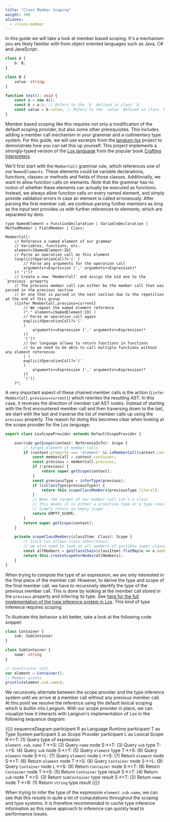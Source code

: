 ```yaml
---
title: "Class Member Scoping"
weight: 200
aliases:
  - /class-member
---
```


In this guide we will take a look at member based scoping. It's a mechanism you are likely familiar with from object oriented languages such as Java, C# and JavaScript:

```ts
class A {
    b: B;
}

class B {
    value: string;
}

function test(): void {
    const a = new A();
    const b = a.b; // Refers to the `b` defined in class `A`
    const value = b.value; // Refers to the `value` defined in class `B`
}
```

Member based scoping like this requires not only a modification of the default scoping provider, but also some other prerequisites.
This includes adding a member call mechanism in your grammar and a rudimentary type system.
For this guide, we will use excerpts from the [langium-lox](https://github.com/TypeFox/langium-lox) project to demonstrate how you can set this up yourself.
This project implements a strongly-typed version of the [Lox language](https://craftinginterpreters.com/the-lox-language.html) from the popular book [Crafting Interpreters](https://craftinginterpreters.com/).

We'll first start with the `MemberCall` grammar rule, which references one of our `NamedElements`. These elements could be variable declarations, functions, classes or methods and fields of those classes. Additionally, we want to allow function calls on elements. Note that the grammar has no notion of whether these elements can actually be executed as functions. Instead, we always allow function calls on every named element, and simply provide validation errors in case an element is called erroneously. After parsing the first member call, we continue parsing further members as long as the input text provides us with further references to elements; which are separated by dots.

```langium
type NamedElement = FunctionDeclaration | VariableDeclaration | MethodMember | FieldMember | Class;

MemberCall:
    // Reference a named element of our grammar
    // Variables, functions, etc.
    element=[NamedElement:ID]
    // Parse an operation call on this element
    (explicitOperationCall?='(' (
        // Parse any arguments for the operation call
	    arguments+=Expression (',' arguments+=Expression)*
	)? ')')?
    // Create a new `MemberCall` and assign the old one to the `previous` property
    // The previous member call can either be the member call that was parsed in the previous section
    // Or one that is parsed in the next section due to the repetition at the end of this group
    ({infer MemberCall.previous=current} 
        // We repeat the named element reference
        ("." element=[NamedElement:ID] (
        // Parse an operation call again
		explicitOperationCall?='('
		(
		    arguments+=Expression (',' arguments+=Expression)*
		)?
		')')?
        // Our language allows to return functions in functions
        // So we need to be able to call multiple functions without any element references
        | (
		explicitOperationCall?='('
		(
		    arguments+=Expression (',' arguments+=Expression)*
		)?
		')'))
    )*;
```

A very important aspect of these chained member calls is the action (`{infer MemberCall.previous=current}`) which rewrites the resulting AST. In this case, it reverses the direction of member call AST nodes. Instead of starting with the first encountered member call and then traversing down to the last, we start with the last and traverse the list of member calls up using the `previous` property. The reason for doing this becomes clear when looking at the scope provider for the Lox language:

```ts
export class LoxScopeProvider extends DefaultScopeProvider {

    override getScope(context: ReferenceInfo): Scope {
        // target element of member calls
        if (context.property === 'element' && isMemberCall(context.container)) {
            const memberCall = context.container;
            const previous = memberCall.previous;
            if (!previous) {
                return super.getScope(context);
            }
            const previousType = inferType(previous);
            if (isClassType(previousType)) {
                return this.scopeClassMembers(previousType.literal);
            }
            // When the target of our member call isn't a class
            // This means it is either a primitive type or a type resolution error
            // Simply return an empty scope
            return EMPTY_SCOPE;
        }
        return super.getScope(context);
    }

    private scopeClassMembers(classItem: Class): Scope {
        // Since Lox allows class-inheritance,
        // we also need to look at all members of possible super classes for scoping
        const allMembers = getClassChain(classItem).flatMap(e => e.members);
        return this.createScopeForNodes(allMembers);
    }
}
```

When trying to compute the type of an expression, we are only interested in the final piece of the member call. However, to derive the type and scope of the final member call, we have to recursively identify the type of the previous member call. This is done by looking at the member call stored in the `previous` property and inferring its type. See [here for the full implementation of the type inference system in Lox](https://github.com/TypeFox/langium-lox/blob/main/langium/src/language-server/type-system/infer.ts). This kind of type inference requires scoping.

To illustrate this behavior a bit better, take a look at the following code snippet:

```ts
class Container {
    sub: SubContainer
}

class SubContainer {
    name: string
}

// Constructor call
var element = Container();
// Member access
println(element.sub.name);
```

We recursively alternate between the scope provider and the type inference system until we arrive at a member call without any previous member call. At this point we resolve the reference using the default lexical scoping which is builtin into Langium. With our scope provider in place, we can visualize how it interacts with Langium's implementation of Lox in the following sequence diagram:

{{<mermaid>}}
sequenceDiagram
    participant R as Language Runtime
    participant T as Type System
    participant S as Scope Provider
    participant L as Lexical Scope
    R->>T: (1) Query type of expression<br>`element.sub.name`
    T->>S: (2) Query `name` node
    S->>T: (3) Query `sub` type
    T->>S: (4) Query `sub` node
    S->>T: (5) Query `element` type
    T->>S: (6) Query `element` node
    S->>L: (7) Query `element` node
    L->>S: (7) Return `element` node
    S->>T: (6) Return `element` node
    T->>S: (8) Query `Container` node
    S->>L: (9) Query `Container` node
    L->>S: (9) Return `Container` node
    S->>T: (8) Return `Container` node
    T->>S: (5) Return `Container` type result
    S->>T: (4) Return `sub` node
    T->>S: (3) Return `SubContainer` type result
    S->>T: (2) Return `name` node
    T->>R: (1) Return `string` type result
{{</mermaid>}}

When trying to infer the type of the expression `element.sub.name`,
we can see that this results in quite a lot of computations throughout the scoping and type systems. It is therefore recommended to cache type inference information as this naive approach to inference can quickly lead to performance issues.
